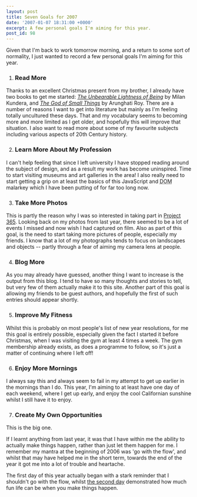 ```yaml
---
layout: post
title: Seven Goals for 2007
date: '2007-01-07 18:31:00 +0000'
excerpt: A few personal goals I'm aiming for this year.
post_id: 98
---
```

Given that I'm back to work tomorrow morning, and a return to some sort of normality, I just wanted to record a few personal goals I'm aiming for this year.

1. ### Read More

  Thanks to an excellent Christmas present from my brother, I already have two books to get me started: [<cite>The Unbearable Lightness of Being</cite>][1] by Milan Kundera, and [<cite>The God of Small Things</cite>][2] by Arunghati Roy. There are a number of reasons I want to get into literature but mainly as I'm feeling totally uncultured these days. That and my vocabulary seems to becoming more and more limited as I get older, and hopefully this will improve that situation. I also want to read more about some of my favourite subjects including various aspects of 20th Century history.

2. ### Learn More About My Profession

  I can't help feeling that since I left university I have stopped reading around the subject of design, and as a result my work has become uninspired. Time to start visiting museums and art galleries in the area! I also really need to start getting a grip on at least the basics of this JavaScript and <abbr title="Document Object Model">DOM</abbr> malarkey which I have been putting of for far too long now.

3. ### Take More Photos

  This is partly the reason why I was so interested in taking part in [Project 365][3]. Looking back on my photos from last year, there seemed to be a lot of events I missed and now wish I had captured on film. Also as part of this goal, is the need to start taking more pictures of people, especially my friends. I know that a lot of my photographs tends to focus on landscapes and objects -- partly through a fear of aiming my camera lens at people.

4. ### Blog More

  As you may already have guessed, another thing I want to increase is the output from this blog. I tend to have so many thoughts and stories to tell, but very few of them actually make it to this site. Another part of this goal is allowing my friends to be guest authors, and hopefully the first of such entries should appear shortly.

5. ### Improve My Fitness

  Whilst this is probably on most people's list of new year resolutions, for me this goal is entirely possible, especially given the fact I started it before Christmas, when I was visiting the gym at least 4 times a week. The gym membership already exists, as does a programme to follow, so it's just a matter of continuing where I left off!

6. ### Enjoy More Mornings

  I always say this and always seem to fail in my attempt to get up earlier in the mornings than I do. This year, I'm aiming to at least have one day of each weekend, where I get up early, and enjoy the cool Californian sunshine whilst I still have it to enjoy.

7. ### Create My Own Opportunities

  This is the big one.

  If I learnt anything from last year, it was that I have within me the ability to actually make things happen, rather than just let them happen for me. I remember my mantra at the beginning of 2006 was 'go with the flow', and whilst that may have helped me in the short term, towards the end of the year it got me into a lot of trouble and heartache.

  The first day of this year actually began with a stark reminder that I shouldn't go with the flow, whilst [the second day][4] demonstrated how much fun life can be when you make things happen.

[1]: http://www.amazon.co.uk/exec/obidos/ASIN/0571135390/
[2]: http://www.amazon.co.uk/exec/obidos/ASIN/0006550681/
[3]: /2007/01/project_365/
[4]: http://flickr.com/photos/lloydyweb/4460272959/in/set-72157594458562627/